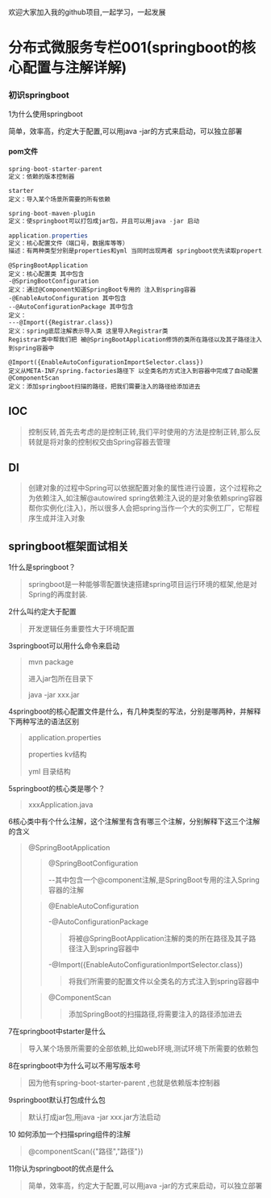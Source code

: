 <div>欢迎大家加入我的github项目,一起学习，一起发展</div>

#  分布式微服务专栏001(springboot的核心配置与注解详解)




### 初识springboot

1为什么使用springboot

简单，效率高，约定大于配置,可以用java -jar的方式来启动，可以独立部署

#### pom文件

```java
spring-boot-starter-parent
定义：依赖的版本控制器
```

```
starter
定义：导入某个场景所需要的所有依赖
```

```java
spring-boot-maven-plugin
定义：使springboot可以打包成jar包，并且可以用java -jar 启动
```

```java
application.properties
定义：核心配置文件（端口号，数据库等等）
描述：有两种类型分别是properties和yml 当同时出现两者 springboot优先读取properties
```

```
@SpringBootApplication
定义：核心配置类 其中包含
-@SpringBootConfiguration
定义：通过@Component知道SpringBoot专用的 注入到spring容器 
-@EnableAutoConfiguration 其中包含
--@AutoConfigurationPackage 其中包含
定义：
---@Import({Registrar.class})
定义：spring底层注解表示导入类 这里导入Registrar类 
Registrar类中帮我们把 被@SpringBootApplication修饰的类所在路径以及其子路径注入到spring容器中

@Import({EnableAutoConfigurationImportSelector.class})
定义从META-INF/spring.factories路径下 以全类名的方式注入到容器中完成了自动配置 
@ComponentScan
定义：添加springboot扫描的路径，把我们需要注入的路径给添加进去
```



## IOC

> 控制反转,首先去考虑的是控制正转,我们平时使用的方法是控制正转,那么反转就是将对象的控制权交由Spring容器去管理

## DI

> 创建对象的过程中Spring可以依据配置对象的属性进行设置，这个过程称之为依赖注入,如注解@autowired
spring依赖注入说的是对象依赖spring容器帮你实例化(注入)，所以很多人会把spring当作一个大的实例工厂，它帮程序生成并注入对象





## springboot框架面试相关

1什么是springboot？ 

> springboot是一种能够零配置快速搭建spring项目运行环境的框架,他是对Spring的再度封装.

 2什么叫约定大于配置

>  开发逻辑任务重要性大于环境配置

 3springboot可以用什么命令来启动

> mvn package
>
> 进入jar包所在目录下
>
> java -jar xxx.jar

4springboot的核心配置文件是什么，有几种类型的写法，分别是哪两种，并解释下两种写法的语法区别

> application.properties
>
> properties   kv结构
>
> yml     目录结构

5springboot的核心类是哪个？

> xxxApplication.java

6核心类中有个什么注解，这个注解里有含有哪三个注解，分别解释下这三个注解的含义

> @SpringBootApplication
>
> > @SpringBootConfiguration
> >
> > --其中包含一个@component注解,是SpringBoot专用的注入Spring容器的注解
>
> > @EnableAutoConfiguration
> >
> > -@AutoConfigurationPackage
> >
> > > 将被@SpringBootApplication注解的类的所在路径及其子路径注入到spring容器中
> >
> > -@Import({EnableAutoConfigurationImportSelector.class})
> >
> > > 将我们所需要的配置文件以全类名的方式注入到spring容器中
>
> > @ComponentScan
> >
> > > 添加SpringBoot的扫描路径,将需要注入的路径添加进去

7在springboot中starter是什么

> 导入某个场景所需要的全部依赖,比如web环境,测试环境下所需要的依赖包

8在springboot中为什么可以不用写版本号

> 因为他有spring-boot-starter-parent ,也就是依赖版本控制器

9springboot默认打包成什么包

> 默认打成jar包,用java -jar xxx.jar方法启动

10 如何添加一个扫描spring组件的注解

> @componentScan({"路径","路径"})

11你认为springboot的优点是什么

> 简单，效率高，约定大于配置,可以用java -jar的方式来启动，可以独立部署



















```

```